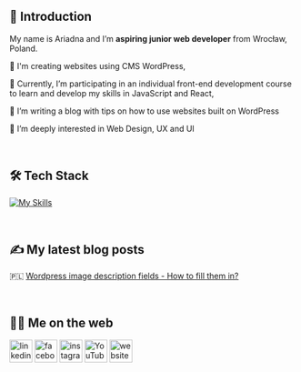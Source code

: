 ## 👋 Introduction 

<!--
**Ariadna1706/Ariadna1706** is a ✨ _special_ ✨ repository because its `README.md` (this file) appears on your GitHub profile.

Here are some ideas to get you started:

- 🔭 I’m currently working on ...
- 🌱 I’m currently learning ...
- 👯 I’m looking to collaborate on ...
- 🤔 I’m looking for help with ...
- 💬 Ask me about ...
- 📫 How to reach me: ...
- 😄 Pronouns: ...
- ⚡ Fun fact: ...
-->


My name is Ariadna and I’m **aspiring junior web developer** from Wrocław, Poland. 



:small_blue_diamond: I'm creating websites using CMS WordPress,

:small_blue_diamond: Currently, I’m participating in an individual front-end development course to learn and            develop my skills in JavaScript and React,

:small_blue_diamond: I’m writing a blog with tips on how to use websites built on WordPress 

:small_blue_diamond: I’m deeply interested in Web Design, UX and UI 

&nbsp;

## :hammer_and_wrench: Tech Stack 


[![My Skills](https://skillicons.dev/icons?i=html,css,js,wordpress,ps)](https://skillicons.dev)

&nbsp;

## :writing_hand: My latest blog posts 
:poland:  [Wordpress image description fields - How to fill them in?](https://ponitcestudio.pl/pola-opisu-zdjec-na-wordpressie-%EF%BF%BC/)

&nbsp;

## :woman_technologist: Me on the web 
[<img src='https://cdn.jsdelivr.net/npm/simple-icons@3.0.1/icons/linkedin.svg' alt='linkedin' height='40'>](https://www.linkedin.com/in/https://www.linkedin.com/in/ariadna-nicieja-5b3883119//)  [<img src='https://cdn.jsdelivr.net/npm/simple-icons@3.0.1/icons/facebook.svg' alt='facebook' height='40'>](https://www.facebook.com/https://www.facebook.com/po.nitce.studio)  [<img src='https://cdn.jsdelivr.net/npm/simple-icons@3.0.1/icons/instagram.svg' alt='instagram' height='40'>](https://www.instagram.com/https://www.instagram.com/po_nitce_studio//)  [<img src='https://cdn.jsdelivr.net/npm/simple-icons@3.0.1/icons/youtube.svg' alt='YouTube' height='40'>](https://www.youtube.com/channel/https://www.youtube.com/channel/UCsPZOJRuVE-DZv-EZvpSr-Q)  [<img src='https://cdn.jsdelivr.net/npm/simple-icons@3.0.1/icons/icloud.svg' alt='website' height='40'>](https://ponitcestudio.pl/)  





